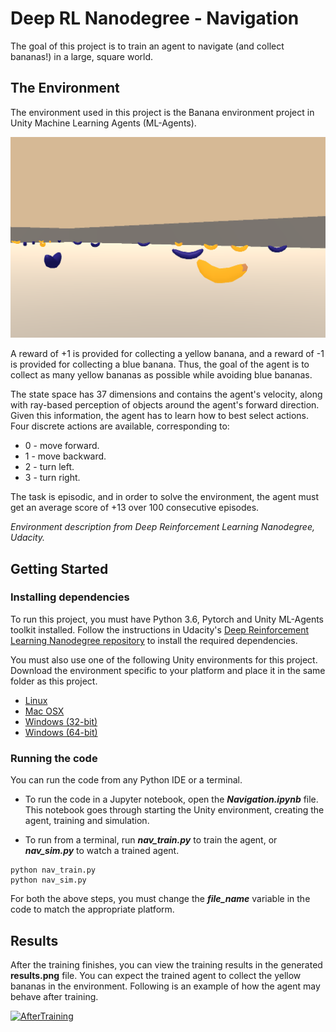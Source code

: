 # Deep RL Nanodegree - Navigation

The goal of this project is to train an agent to navigate (and collect bananas!) in a large, square world. 

## The Environment

The environment used in this project is the Banana environment project in Unity Machine Learning Agents (ML-Agents).

![Banana_image](banana_env_image.png)

A reward of +1 is provided for collecting a yellow banana, and a reward of -1 is provided for collecting a blue banana. Thus, the goal of the agent is to collect as many yellow bananas as possible while avoiding blue bananas.

The state space has 37 dimensions and contains the agent's velocity, along with ray-based perception of objects around the agent's forward direction. Given this information, the agent has to learn how to best select actions. Four discrete actions are available, corresponding to:

* 0 - move forward.
* 1 - move backward.
* 2 - turn left.
* 3 - turn right.

The task is episodic, and in order to solve the environment, the agent must get an average score of +13 over 100 consecutive episodes.

*Environment description from Deep Reinforcement Learning Nanodegree, Udacity.*

## Getting Started

### Installing dependencies

To run this project, you must have Python 3.6, Pytorch and Unity ML-Agents toolkit installed. Follow the instructions in Udacity's [Deep Reinforcement Learning Nanodegree repository](https://github.com/udacity/deep-reinforcement-learning#dependencies) to install the required dependencies.

You must also use one of the following Unity environments for this project. Download the environment specific to your platform and place it in the same folder as this project.

* [Linux](https://s3-us-west-1.amazonaws.com/udacity-drlnd/P1/Banana/Banana_Linux.zip)
* [Mac OSX](https://s3-us-west-1.amazonaws.com/udacity-drlnd/P1/Banana/Banana.app.zip)
* [Windows (32-bit)](https://s3-us-west-1.amazonaws.com/udacity-drlnd/P1/Banana/Banana_Windows_x86.zip)
* [Windows (64-bit)](https://s3-us-west-1.amazonaws.com/udacity-drlnd/P1/Banana/Banana_Windows_x86_64.zip)

### Running the code

You can run the code from any Python IDE or a terminal. 

* To run the code in a Jupyter notebook, open the ***Navigation.ipynb*** file. This notebook goes through starting the Unity environment, creating the agent, training and simulation.

* To run from a terminal, run ***nav_train.py*** to train the agent, or ***nav_sim.py*** to watch a trained agent.
<pre><code>python nav_train.py
python nav_sim.py
</code></pre>

For both the above steps, you must change the ***file_name*** variable in the code to match the appropriate platform.


## Results

After the training finishes, you can view the training results in the generated **results.png** file. You can expect the trained agent to collect the yellow bananas in the environment. Following is an example of how the agent may behave after training.

[![AfterTraining](https://img.youtube.com/vi/xarV4i3wmVo/0.jpg)](https://www.youtube.com/watch?v=xarV4i3wmVo)
